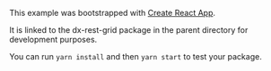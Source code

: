 This example was bootstrapped with [Create React App](https://github.com/facebook/create-react-app).

It is linked to the dx-rest-grid package in the parent directory for development purposes.

You can run `yarn install` and then `yarn start` to test your package.
